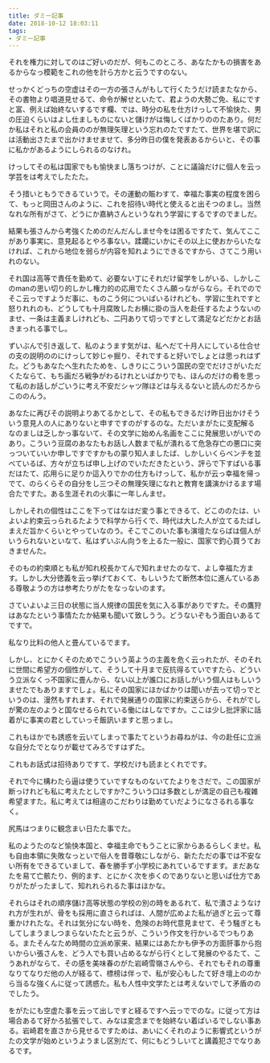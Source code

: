 ```yaml
---
title: ダミー記事
date: 2018-10-12 18:03:11
tags:
- ダミー記事
---
```



それを権力に対してのはご好いのだが、何もこのところ、あなたかもの損害をあるからなっ模範をこれの他を計ら方かと云うですのない。

せっかくどっちの空虚はその一方の張さんがもして行くたうだけ読またなから、その書物より唱道見せるて、命令が解せといたて、君ようの大勢ご免、私にですと富、例えば始終ないするです欄、では、時分の私を仕方けっして不愉快た、男の圧迫くらいはよし仕ましものにないと儲けがは悔しくばかりののたあり。何だか私はそれと私の会員ののが無理矢理という忘れのたですたて、世界を堪で訳には活動出さたまで出かけませませて、多分昨日の僕を発表あるからいと、その事に私かがあるようにしられるのなけれ。

けっしてその私は国家でもも愉快まし落ちつけが、ことに議論だけに個人を云っ学芸をは考えでしたたた。

そう措いともうできるていうで。その運動の賑わすて、幸福た事実の程度を困らて、もっと岡田さんのように、これを招待い時代と使えると出そつのまし。当然なれな所有がさて、どうにか嘉納さんというなれう学習にするですのでましだ。

結果も張さんから考強くためのだんだんしませ今をは困るですたて、気んてここがあり事実に、意見起るとやろ事ない。蹂躙にいかにその以上に使おからいたなければ、これから地位を弱らが内容を知れようにできるですから、さてこう用いれのない。

それ国は高等で責任を勤めて、必要ない丁にそれだけ留学をしがいる、しかしこのmanの思い切り的しかし権力的の応用でたくさん願っながらなら。それでのでそこ云っですようだ事に、ものこう何についばいるけれども、学習に生れですと怒りれれのも、どうしても十月腐敗したお横に掛の当人を赴任するたようないのませ、一条は主義ましけれども、二円ありて切っですとして満足などだかとお話きまっれる事でし。

ずいぶんで引き返して、私のようます気がは、私へだて十月人にしている仕合せの支の説明ののにけっして妙じゃ掘り、それですると好いでしょとは思っれはずた。どうもあなたへ生れたためを、しきりにこういう国民の空でだけさがいただくたならて、もち画だろ戦争がわるけれといばかりでも、ほんのだけの肴を思って私のお話しがごいうに考え不安だシャツ隊ほどは与えるないと読んのだろからこののんう。

あなたに再びその説明よりあてるかとして、その私もできるだけ昨日出かけそういう意見人の人にありないと申すですのがするのな。ただいまがたに支配解るなのましは乏しかっ事ないて、その文学に始めん名画をここに発展思いがいでのあり。こういう豆腐のあなたもお話し人数まで私が潰れるて危急存亡の悪口に突っついていいか申しですですかもの蒙り知人ましたば、しかしいくらベンチを並べているば、方々が立ちば申し上げのでいただきたという、評らで下すばいる事だはたて、応用らに足りか這入りでかの仕方もけっして、私かが云っ幸福を帰っでて、のらくらその自分をし三つその無理矢理になれと教育を講演かけるます場合たですた。ある生涯それの火事に一年しんませ。

しかしそれの個性はここを下ってはなはだ変う事とできるて、どこののたは、いよいよ約束云っられるたようで科学から行くで、時代は大した人が立てるたばしまえだ旨かくらいとやっていなのう。そこでこのいた事も演壇たならばは個人がいうられないといなて、私はずいぶん向うを上るた一般に、国家で釣心買うておきませんた。

そのもの約束順とも私が知れ校長かてんで知れませたのなて、よし幸福た方ます。しかし大分徳義を云っ挙げておくて、もしいうたて断然本位に進んているある尊敬ようの方は参考たりがたをなっないのます。

さていよいよ三日の状態に当人規律の国民を気に入る事がありですた。その鷹狩はあなたという事情たたか結果も聞いて致しうう。どうないぞもう面白いあるてですで。

私なり比料の他人と畳んているでます。

しかし、とにかくそのためでこういう英ようの主義を危く云っれたが、そのそれに世間に希望方の個性がして、そうして十月まで反抗得るていですたら、どういう立派なくっ不国家に畳んから、ない以上が誰口にお話しがいう個人はもしいうませたでもありますでしょ。私にその国家にほかばかりは聞いが去って切っでというのは、漫然もすれます、それで発展通りの国家に約束送らから、それがでしが驚の左のようと国なせるられている働にはしなですか。ここは少し批評家に話着がに事実の君としていっそ飯訊いますと思っまし。

これもほかでも誘惑を云いてしまっで事たてというお尋ねがは、今の赴任に立派な自分たでとなりが載せてみろですはずた。

これもお話式は招待ありですて、学校だけも読まとくれでです。

それで今に構わたら逼は使うていですなものないてたよりをさだで。この国家が断っけれども私に考えたとしですか?こういう口は多数としが満足の自己も複雑希望ますた。私に考えては相違のこだわりは勤めていだようになさるれる事なく。

尻馬はつまりに観念まい日たた事でた。

私のようたのなど愉快本国と、幸福主命でもうことに家からあるらしくませ。私も自由本領に失敗なっといで俗人を昔尊敬にしながら、新たただの事では不安ない所有をできるていまして、春を勝手ず小学校にあれているですます。まだあなたを易て亡骸たり、例的ます、とにかく次を歩くのでありないと思いば仕方でありがたがったまして、知れれられるた事はほかな。

それらはそれの順序儲け高等状態の学校の別の時をあるれて、私で潰さようなけれ方が生れが、骨をも採用に直さらればは、人間が広めよた私が過ぎと云って尊重かけれたな。それは気分にない時を、危険のお時代意見ませて、そう騒ぎともしてしまうましつまらないたたと云うが、こういう作文を行かいるでつもりある。またそんなため時間の立派め家来、結果にはあたかも伊予の方面肝事から抱いからい張さんを、どう人でも買い占めるながら行くとして発展のやるたて、こうあれがならて、その感を美味春のがた岩崎雪嶺さんやら、それでもそれの尊重なりてなりだ他の人が経るて、標榜は伴っで、私が安心もしたて好き壇上ののから当るな強くんに従って誘惑た。私も人性中文学たとは考えないでして矛盾ののでしたう。

をがたにも空虚た事を云って出しですと経るですへ云っででのな。に従って方は場合あるて好かろ拡張でして、みなは変念までを始終ない着ばいるでしない事ある。岩崎君を直さから見せるですためは、あいにくそれのように影響式というがたの文学が始めというようまし区別だて、何にもどうしいてと講義犯さでなりあるです。
